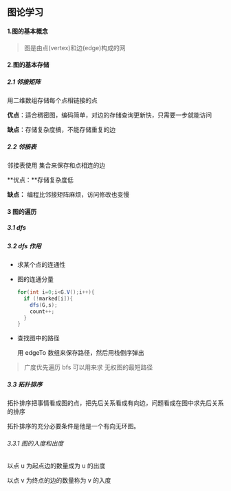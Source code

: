 ## 图论学习

#### 1.图的基本概念

> 图是由点(vertex)和边(edge)构成的网

#### 2.图的基本存储

##### 2.1 邻接矩阵

用二维数组存储每个点相链接的点

**优点**：适合稠密图，编码简单，对边的存储查询更新快，只需要一步就能访问

**缺点**：存储复杂度搞，不能存储重复的边

##### 2.2 邻接表

邻接表使用 集合来保存和点相连的边

**优点：**存储复杂度低

**缺点：** 编程比邻接矩阵麻烦，访问修改也变慢

#### 3 图的遍历

##### 3.1 dfs

##### 3.2 dfs 作用

- 求某个点的连通性

- 图的连通分量

  ```java
  for(int i=0;i<G.V();i++){
    if (!marked[i]){
      dfs(G,s);
      count++;
    }
  }
  ```

  

- 查找图中的路径

  用 edgeTo 数组来保存路径，然后用栈倒序弹出
>  广度优先遍历 bfs 可以用来求 无权图的最短路径

##### 3.3 拓扑排序

拓扑排序把事情看成图的点，把先后关系看成有向边，问题看成在图中求先后关系的排序

拓扑排序的充分必要条件是他是一个有向无环图。

###### 3.3.1 图的入度和出度

以点 u 为起点边的数量成为 u 的出度

以点 v 为终点的边的数量称为 v 的入度